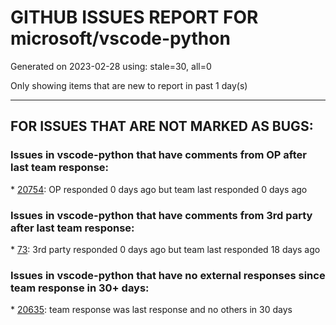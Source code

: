 
# GITHUB ISSUES REPORT FOR microsoft/vscode-python


Generated on 2023-02-28 using: stale=30, all=0


Only showing items that are new to report in past 1 day(s)


---

## FOR ISSUES THAT ARE NOT MARKED AS BUGS:


### Issues in vscode-python that have comments from OP after last team response:


\* [20754](https://github.com/microsoft/vscode-python/issues/20754 "&quot;Activate Python Environment in Terminal created using the Extension&quot; triggering on all terminals"): OP responded 0 days ago but team last responded 0 days ago

### Issues in vscode-python that have comments from 3rd party after last team response:


\* [73](https://github.com/microsoft/vscode-python/issues/73 "Feature suggestion: run Django unittests"): 3rd party responded 0 days ago but team last responded 18 days ago

### Issues in vscode-python that have no external responses since team response in 30+ days:


\* [20635](https://github.com/microsoft/vscode-python/issues/20635 "Installing Python and Jupyter on fresh macOS multiple prompts"): team response was last response and no others in 30 days
